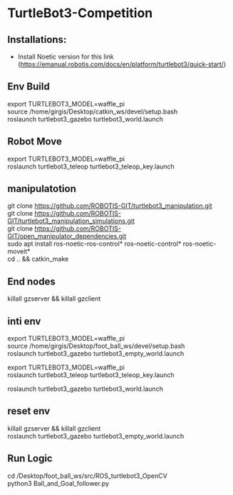 # TurtleBot3-Competition

## Installations:

- Install Noetic version for this link
(https://emanual.robotis.com/docs/en/platform/turtlebot3/quick-start/)


## Env Build

export TURTLEBOT3_MODEL=waffle_pi <br>
source /home/girgis/Desktop/catkin_ws/devel/setup.bash <br>
roslaunch turtlebot3_gazebo turtlebot3_world.launch <br>

## Robot Move

export TURTLEBOT3_MODEL=waffle_pi <br>
roslaunch turtlebot3_teleop turtlebot3_teleop_key.launch <br>


## manipulatotion

git clone https://github.com/ROBOTIS-GIT/turtlebot3_manipulation.git <br> 
git clone https://github.com/ROBOTIS-GIT/turtlebot3_manipulation_simulations.git <br> 
git clone https://github.com/ROBOTIS-GIT/open_manipulator_dependencies.git <br>
sudo apt install ros-noetic-ros-control* ros-noetic-control* ros-noetic-moveit* <br>
cd .. && catkin_make <br>

## End nodes
killall gzserver && killall gzclient



## inti env
export TURTLEBOT3_MODEL=waffle_pi <br>
source /home/girgis/Desktop/foot_ball_ws/devel/setup.bash<br>
roslaunch turtlebot3_gazebo turtlebot3_empty_world.launch<br>

export TURTLEBOT3_MODEL=waffle_pi<br>
roslaunch turtlebot3_teleop turtlebot3_teleop_key.launch<br>


roslaunch turtlebot3_gazebo turtlebot3_world.launch<br>

## reset env
killall gzserver && killall gzclient<br>
roslaunch turtlebot3_gazebo turtlebot3_empty_world.launch<br>

## Run Logic
cd /Desktop/foot_ball_ws/src/ROS_turtlebot3_OpenCV<br>
python3 Ball_and_Goal_follower.py<br>


